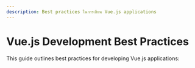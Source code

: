 ```yaml
---
description: Best practices ในการเขียน Vue.js applications
---
```


# Vue.js Development Best Practices

This guide outlines best practices for developing Vue.js applications: